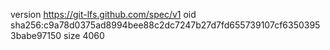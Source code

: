 version https://git-lfs.github.com/spec/v1
oid sha256:c9a78d0375ad8994bee88c2dc7247b27d7fd655739107cf63503953babe97150
size 4060
